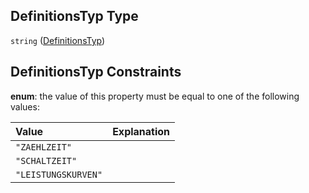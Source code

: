 ## DefinitionsTyp Type

`string` ([DefinitionsTyp](definitionstyp.md))

## DefinitionsTyp Constraints

**enum**: the value of this property must be equal to one of the following values:

| Value               | Explanation |
| :------------------ | :---------- |
| `"ZAEHLZEIT"`       |             |
| `"SCHALTZEIT"`      |             |
| `"LEISTUNGSKURVEN"` |             |
